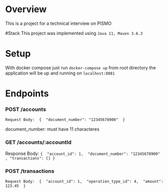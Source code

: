 # Overview
This is a project for a technical interview on PISMO

#Stack
This project was implemented using `Java 11, Maven 3.6.3`

# Setup
With docker compose just run `docker-compose up` from root directory the application will be up and running on `localhost:8081`

# Endpoints 
### POST /accounts
`Request Body: 
{ 
"document_number": "12345678900" 
}`

document_number:  must have 11 characteres


### GET /accounts/:accountId
Response Body: 
`{ 
"account_id": 1, 
"document_number": "12345678900" ,
"transactions": []
} `

### POST /transactions
`Request Body: 
{ 
"account_id": 1, 
"operation_type_id": 4, 
"amount": 123.45 
}`



